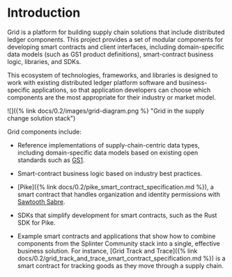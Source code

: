 # Introduction

<!--
  Copyright (c) 2024 Bitwise IO, Inc.
  Copyright (c) 2019-2020 Cargill Incorporated
  Copyright (c) 2015-2017 Intel Corporation
  Licensed under Creative Commons Attribution 4.0 International License
  https://creativecommons.org/licenses/by/4.0/
-->

Grid is a platform for building supply chain solutions that include
distributed ledger components. This project provides a set of modular
components for developing smart contracts and client interfaces, including
domain-specific data models (such as GS1 product definitions), smart-contract
business logic, libraries, and SDKs.

This ecosystem of technologies, frameworks, and libraries is designed to
work with existing distributed ledger platform software and business-specific
applications, so that application developers can choose which components are
the most appropriate for their industry or market model.

![]({% link docs/0.2/images/grid-diagram.png %}
"Grid in the supply change solution stack")

Grid components include:

* Reference implementations of supply-chain-centric data types, including
  domain-specific data models based on existing open standards such as
  [GS1](https://www.gs1.org/standards).

* Smart-contract business logic based on industry best practices.

* [Pike]({% link docs/0.2/pike_smart_contract_specification.md %}),
  a smart contract that handles organization and identity permissions
  with [Sawtooth Sabre](https://github.com/hyperledger/sawtooth-sabre).

* SDKs that simplify development for smart contracts, such as the Rust SDK for
  Pike.

* Example smart contracts and applications that show how to combine components
  from the Splinter Community stack into a single, effective business solution.
  For instance, [Grid Track and
  Trace]({% link docs/0.2/grid_track_and_trace_smart_contract_specification.md
  %})
  is a smart contract for tracking goods as they move through a supply chain.
